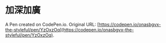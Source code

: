 # 加深加廣

A Pen created on CodePen.io. Original URL: [https://codepen.io/onasbgvx-the-styleful/pen/YzOxzOq](https://codepen.io/onasbgvx-the-styleful/pen/YzOxzOq).

